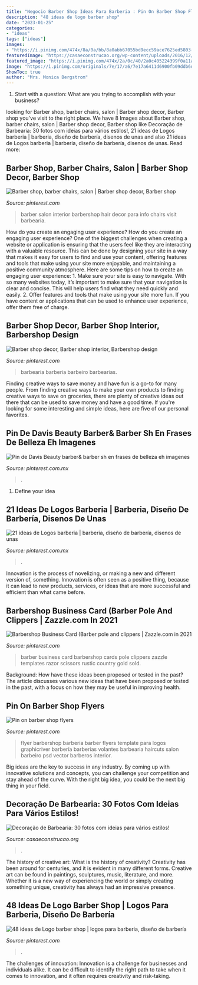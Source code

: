 ```yaml
---
title: "Negocio Barber Shop Ideas Para Barberia : Pin On Barber Shop Flyers"
description: "48 ideas de logo barber shop"
date: "2023-01-25"
categories:
- "ideas"
tags: ["ideas"]
images:
- "https://i.pinimg.com/474x/8a/0a/bb/8a0abb67055bd9ecc59ace7625ed5803--barbershop-design-barbershop-ideas.jpg"
featuredImage: "https://casaeconstrucao.org/wp-content/uploads/2016/12/decoração-de-barbearia-rustica.jpg"
featured_image: "https://i.pinimg.com/474x/2a/0c/40/2a0c405224399f0a11ac263fc9647d71--barber-tattoo-barbershop-ideas.jpg"
image: "https://i.pinimg.com/originals/7e/17/a6/7e17a6411d6900fb09ddb6d20be30350.jpg"
ShowToc: true
author: "Mrs. Monica Bergstrom"
---
```



1. Start with a question: What are you trying to accomplish with your business?

	

		
looking for Barber shop, barber chairs, salon | Barber shop decor, Barber shop you've visit to the right place. We have 8 Images about Barber shop, barber chairs, salon | Barber shop decor, Barber shop like Decoração de Barbearia: 30 fotos com ideias para vários estilos!, 21 ideas de Logos barberia | barberia, diseño de barbería, disenos de unas and also 21 ideas de Logos barberia | barberia, diseño de barbería, disenos de unas. Read more:
		
    
## Barber Shop, Barber Chairs, Salon | Barber Shop Decor, Barber Shop

<img loading=lazy src="https://i.pinimg.com/originals/53/24/d2/5324d2ecdbba24066ae8d85df2b7f207.jpg" onerror="this.onerror=null;this.src='https://tse4.mm.bing.net/th?id=OIP.X3IM1gwu8dVg4bBGYqumLgHaJ4&amp;pid=15.1';" alt="Barber shop, barber chairs, salon | Barber shop decor, Barber shop">

_Source: pinterest.com_

>barber salon interior barbershop hair decor para info chairs visit barbearia. 

	

How do you create an engaging user experience?
How do you create an engaging user experience? One of the biggest challenges when creating a website or application is ensuring that the users feel like they are interacting with a valuable resource. This can be done by designing your site in a way that makes it easy for users to find and use your content, offering features and tools that make using your site more enjoyable, and maintaining a positive community atmosphere. Here are some tips on how to create an engaging user experience: 1. Make sure your site is easy to navigate. With so many websites today, it’s important to make sure that your navigation is clear and concise. This will help users find what they need quickly and easily. 2. Offer features and tools that make using your site more fun. If you have content or applications that can be used to enhance user experience, offer them free of charge.

    
## Barber Shop Decor, Barber Shop Interior, Barbershop Design

<img loading=lazy src="https://i.pinimg.com/originals/aa/77/14/aa771416a42968b27984de5f56d6b3f2.jpg" onerror="this.onerror=null;this.src='https://tse3.mm.bing.net/th?id=OIP.8Wq9_QPZkFGi9yNTyREBtwHaLG&amp;pid=15.1';" alt="Barber shop decor, Barber shop interior, Barbershop design">

_Source: pinterest.com_

>barbearia barberia barbeiro barbearias. 

	

Finding creative ways to save money and have fun is a go-to for many people. From finding creative ways to make your own products to finding creative ways to save on groceries, there are plenty of creative ideas out there that can be used to save money and have a good time. If you're looking for some interesting and simple ideas, here are five of our personal favorites.

    
## Pin De Davis Beauty Barber&amp; Barber Sh En Frases De Belleza Eh Imagenes

<img loading=lazy src="https://i.pinimg.com/736x/fe/97/2c/fe972c0b7742e6aae62568c119e7daab.jpg" onerror="this.onerror=null;this.src='https://tse1.mm.bing.net/th?id=OIP.ozPAPD4hF_1jNNMjGUH_OAHaLA&amp;pid=15.1';" alt="Pin de Davis Beauty barber&amp; barber sh en frases de belleza eh imagenes">

_Source: pinterest.com.mx_

>. 

	

1. Define your idea

    
## 21 Ideas De Logos Barberia | Barberia, Diseño De Barbería, Disenos De Unas

<img loading=lazy src="https://i.pinimg.com/474x/8a/0a/bb/8a0abb67055bd9ecc59ace7625ed5803--barbershop-design-barbershop-ideas.jpg" onerror="this.onerror=null;this.src='https://tse2.mm.bing.net/th?id=OIP.YPB4Gmxo_qqHXMgbp5Er0gAAAA&amp;pid=15.1';" alt="21 ideas de Logos barberia | barberia, diseño de barbería, disenos de unas">

_Source: pinterest.com.mx_

>. 

	

Innovation is the process of novelizing, or making a new and different version of, something. Innovation is often seen as a positive thing, because it can lead to new products, services, or ideas that are more successful and efficient than what came before.

    
## Barbershop Business Card (Barber Pole And Clippers | Zazzle.com In 2021

<img loading=lazy src="https://i.pinimg.com/originals/7e/17/a6/7e17a6411d6900fb09ddb6d20be30350.jpg" onerror="this.onerror=null;this.src='https://tse1.mm.bing.net/th?id=OIP.TzOLBuN3oczTxItKFP9W4AHaHa&amp;pid=15.1';" alt="Barbershop Business Card (Barber pole and clippers | Zazzle.com in 2021">

_Source: pinterest.com_

>barber business card barbershop cards pole clippers zazzle templates razor scissors rustic country gold sold. 

	

Background: How have these ideas been proposed or tested in the past?
The article discusses various new ideas that have been proposed or tested in the past, with a focus on how they may be useful in improving health.

    
## Pin On Barber Shop Flyers

<img loading=lazy src="https://i.pinimg.com/originals/32/09/10/3209108075976b7fca225b7b92ed0332.jpg" onerror="this.onerror=null;this.src='https://tse2.mm.bing.net/th?id=OIP.OuPQtGAyMQ4iadXCsQwi8QHaTV&amp;pid=15.1';" alt="Pin on barber shop flyers">

_Source: pinterest.com_

>flyer barbershop barberia barber flyers template para logos graphicriver barbería barberias volantes barbearia haircuts salon barbeiro psd vector barberos interior. 

	

Big ideas are the key to success in any industry. By coming up with innovative solutions and concepts, you can challenge your competition and stay ahead of the curve. With the right big idea, you could be the next big thing in your field.

    
## Decoração De Barbearia: 30 Fotos Com Ideias Para Vários Estilos!

<img loading=lazy src="https://casaeconstrucao.org/wp-content/uploads/2016/12/decoração-de-barbearia-rustica.jpg" onerror="this.onerror=null;this.src='https://tse3.mm.bing.net/th?id=OIP.QSjflxXcXDBB-99d7aiHqgHaE7&amp;pid=15.1';" alt="Decoração de Barbearia: 30 fotos com ideias para vários estilos!">

_Source: casaeconstrucao.org_

>. 

	

The history of creative art: What is the history of creativity?
Creativity has been around for centuries, and it is evident in many different forms. Creative art can be found in paintings, sculptures, music, literature, and more. Whether it is a new way of experiencing the world or simply creating something unique, creativity has always had an impressive presence.

    
## 48 Ideas De Logo Barber Shop | Logos Para Barberia, Diseño De Barbería

<img loading=lazy src="https://i.pinimg.com/474x/2a/0c/40/2a0c405224399f0a11ac263fc9647d71--barber-tattoo-barbershop-ideas.jpg" onerror="this.onerror=null;this.src='https://tse2.mm.bing.net/th?id=OIP.q-P8tZ7QOcX708kraDnqLAAAAA&amp;pid=15.1';" alt="48 ideas de Logo barber shop | logos para barberia, diseño de barbería">

_Source: pinterest.com_

>. 

	

The challenges of innovation:
Innovation is a challenge for businesses and individuals alike. It can be difficult to identify the right path to take when it comes to innovation, and it often requires creativity and risk-taking.


